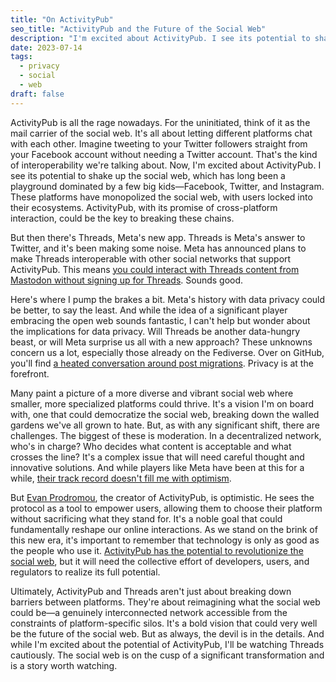 ```yaml
---
title: "On ActivityPub"
seo_title: "ActivityPub and the Future of the Social Web"
description: "I'm excited about ActivityPub. I see its potential to shake up the social web, which has long been a playground dominated by tech giants. Meta has promised to hook up Threads into ActivityPub, but I can't help but wonder about the implications for data privacy."
date: 2023-07-14
tags:
  - privacy
  - social
  - web
draft: false
---
```


ActivityPub is all the rage nowadays. For the uninitiated, think of it as the mail carrier of the social web. It's all about letting different platforms chat with each other. Imagine tweeting to your Twitter followers straight from your Facebook account without needing a Twitter account. That's the kind of interoperability we're talking about. Now, I'm excited about ActivityPub. I see its potential to shake up the social web, which has long been a playground dominated by a few big kids—Facebook, Twitter, and Instagram. These platforms have monopolized the social web, with users locked into their ecosystems. ActivityPub, with its promise of cross-platform interaction, could be the key to breaking these chains.

But then there's Threads, Meta's new app. Threads is Meta's answer to Twitter, and it's been making some noise. Meta has announced plans to make Threads interoperable with other social networks that support ActivityPub. This means [you could interact with Threads content from Mastodon without signing up for Threads](https://www.wired.com/story/meta-threads-privacy-decentralization/). Sounds good.

Here's where I pump the brakes a bit. Meta's history with data privacy could be better, to say the least. And while the idea of a significant player embracing the open web sounds fantastic, I can't help but wonder about the implications for data privacy. Will Threads be another data-hungry beast, or will Meta surprise us all with a new approach? These unknowns concern us a lot, especially those already on the Fediverse. Over on GitHub, you'll find [a heated conversation around post migrations](https://github.com/mastodon/mastodon/issues/12423#issuecomment-1634753417). Privacy is at the forefront.

Many paint a picture of a more diverse and vibrant social web where smaller, more specialized platforms could thrive. It's a vision I'm on board with, one that could democratize the social web, breaking down the walled gardens we've all grown to hate. But, as with any significant shift, there are challenges. The biggest of these is moderation. In a decentralized network, who's in charge? Who decides what content is acceptable and what crosses the line? It's a complex issue that will need careful thought and innovative solutions. And while players like Meta have been at this for a while, [their track record doesn't fill me with optimism](https://www.theverge.com/2019/2/25/18229714/cognizant-facebook-content-moderator-interviews-trauma-working-conditions-arizona).

But [Evan Prodromou](https://github.com/evanp), the creator of ActivityPub, is optimistic. He sees the protocol as a tool to empower users, allowing them to choose their platform without sacrificing what they stand for. It's a noble goal that could fundamentally reshape our online interactions. As we stand on the brink of this new era, it's important to remember that technology is only as good as the people who use it. [ActivityPub has the potential to revolutionize the social web](https://www.theverge.com/2023/4/20/23689570/activitypub-protocol-standard-social-network), but it will need the collective effort of developers, users, and regulators to realize its full potential.

Ultimately, ActivityPub and Threads aren't just about breaking down barriers between platforms. They're about reimagining what the social web could be—a genuinely interconnected network accessible from the constraints of platform-specific silos. It's a bold vision that could very well be the future of the social web. But as always, the devil is in the details. And while I'm excited about the potential of ActivityPub, I'll be watching Threads cautiously. The social web is on the cusp of a significant transformation and is a story worth watching.